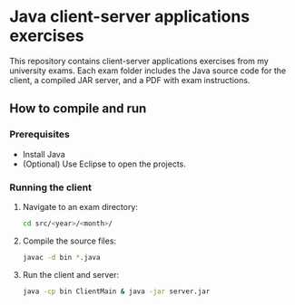 # Java client-server applications exercises

This repository contains client-server applications exercises from my university exams. Each exam folder includes the Java source code for the client, a compiled JAR server, and a PDF with exam instructions.

## How to compile and run
### Prerequisites
- Install Java
- (Optional) Use Eclipse to open the projects.

### Running the client
1. Navigate to an exam directory:
   ```sh
   cd src/<year>/<month>/
   ```
2. Compile the source files:
   ```sh
   javac -d bin *.java
   ```
3. Run the client and server:
   ```sh
   java -cp bin ClientMain & java -jar server.jar
   ```
